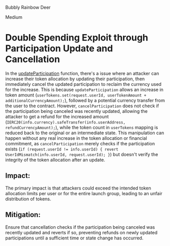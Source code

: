 Bubbly Rainbow Deer

Medium

# Double Spending Exploit through Participation Update and Cancellation

In the [updateParticipation](https://github.com/sherlock-audit/2025-02-rova/blob/53fb6d71d253676bfbd00926e8f217f40c62d8c5/rova-contracts/src/Launch.sol#L312-L343) function, there's a issue where an attacker can increase their token allocation by updating their participation, then immediately cancel the updated participation to reclaim the currency used for the increase. This is because `updateParticipation` allows an increase in token amount (`userTokens.set(request.userId, userTokenAmount + additionalCurrencyAmount);`), followed by a potential currency transfer from the user to the contract. However, `cancelParticipation` does not check if the participation being canceled was recently updated, allowing the attacker to get a refund for the increased amount (`IERC20(info.currency).safeTransfer(info.userAddress, refundCurrencyAmount);`), while the token count in `userTokens` mapping is reduced back to the original or an intermediate state. This manipulation can happen without any real increase in the token allocation or financial commitment, as `cancelParticipation` merely checks if the participation exists (`if (request.userId != info.userId) { revert UserIdMismatch(info.userId, request.userId); }`) but doesn't verify the integrity of the token allocation after an update. 
## Impact: 
The primary impact is that attackers could exceed the intended token allocation limits per user or for the entire launch group, leading to an unfair distribution of tokens.
## Mitigation: 
Ensure that cancellation checks if the participation being canceled was recently updated and reverts if so, preventing refunds on newly updated participations until a sufficient time or state change has occurred.